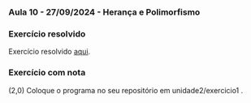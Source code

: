 ### Aula 10 - 27/09/2024 - Herança e Polimorfismo

### Exercício resolvido

Exercício resolvido [aqui](exercicio3_0.md).

### Exercício com nota

(2,0) Coloque o programa no seu repositório em unidade2/exercicio1 .
